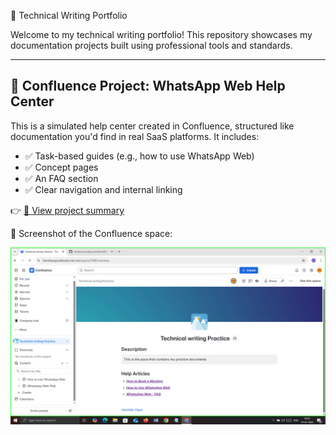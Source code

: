  📘 Technical Writing Portfolio

Welcome to my technical writing portfolio! This repository showcases my documentation projects built using professional tools and standards.

---

## 🧩 Confluence Project: WhatsApp Web Help Center

This is a simulated help center created in Confluence, structured like documentation you'd find in real SaaS platforms. It includes:

- ✅ Task-based guides (e.g., how to use WhatsApp Web)
- ✅ Concept pages
- ✅ An FAQ section
- ✅ Clear navigation and internal linking

👉 [📄 View project summary](whatsapp-help-summary)

📸 Screenshot of the Confluence space:

![Confluence space overview](confluence_whatsapp_space_overview.png)
